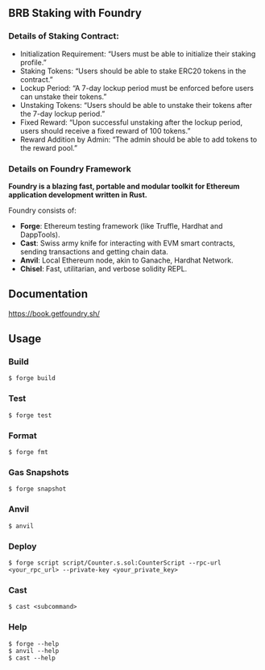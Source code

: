 ## BRB Staking with Foundry

### Details of Staking Contract:
* Initialization Requirement: “Users must be able to initialize their staking profile.”
* Staking Tokens: “Users should be able to stake ERC20 tokens in the contract.”
* Lockup Period: “A 7-day lockup period must be enforced before users can unstake their tokens.”
* Unstaking Tokens: “Users should be able to unstake their tokens after the 7-day lockup period.”
* Fixed Reward: “Upon successful unstaking after the lockup period, users should receive a fixed reward of 100 tokens.”
* Reward Addition by Admin: “The admin should be able to add tokens to the reward pool.”



### Details on Foundry Framework
**Foundry is a blazing fast, portable and modular toolkit for Ethereum application development written in Rust.**

Foundry consists of:

-   **Forge**: Ethereum testing framework (like Truffle, Hardhat and DappTools).
-   **Cast**: Swiss army knife for interacting with EVM smart contracts, sending transactions and getting chain data.
-   **Anvil**: Local Ethereum node, akin to Ganache, Hardhat Network.
-   **Chisel**: Fast, utilitarian, and verbose solidity REPL.

## Documentation

https://book.getfoundry.sh/

## Usage

### Build

```shell
$ forge build
```

### Test

```shell
$ forge test
```

### Format

```shell
$ forge fmt
```

### Gas Snapshots

```shell
$ forge snapshot
```

### Anvil

```shell
$ anvil
```

### Deploy

```shell
$ forge script script/Counter.s.sol:CounterScript --rpc-url <your_rpc_url> --private-key <your_private_key>
```

### Cast

```shell
$ cast <subcommand>
```

### Help

```shell
$ forge --help
$ anvil --help
$ cast --help
```
